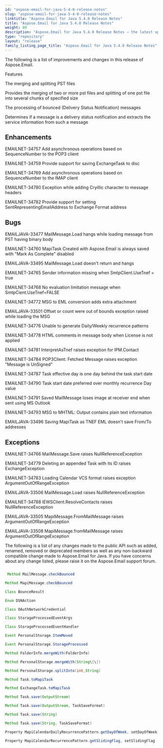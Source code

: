 ```yaml
---
id: "aspose-email-for-java-5-4-0-release-notes"
slug: "aspose-email-for-java-5-4-0-release-notes"
linktitle: "Aspose.Email for Java 5.4.0 Release Notes"
title: "Aspose.Email for Java 5.4.0 Release Notes"
weight: 80
description: "Aspose.Email for Java 5.4.0 Release Notes – the latest updates and fixes."
type: "repository"
layout: "release"
family_listing_page_title: "Aspose.Email for Java 5.4.0 Release Notes"
---
```


The following is a list of improvements and changes in this release of Aspose.Email.

Features

The merging and splitting PST files

Provides the merging of two or more pst files and splitting of one pst file into several chunks of specified size

The processing of bounced (Delivery Status Notification) messages

Determines if a message is a delivery status notification and extracts the service information from such a message

## **Enhancements**
EMAILNET-34757 Add asynchronous operations based on SequenceNumber to the POP3 client

EMAILNET-34759 Provide support for saving ExchangeTask to disc

EMAILNET-34769 Add asynchronous operations based on SequenceNumber to the IMAP client

EMAILNET-34780 Exception while adding Cryillic character to message headers

EMAILNET-34782 Provide support for setting SentRepresentingEmailAddress to Exchange Format address
## **Bugs**
EMAILJAVA-33477 MailMessage.Load hangs while loading message from PST having binary body

EMAILNET-34760 MapiTask Created with Aspose.Email is always saved with "Mark As Complete" disabled

EMAILJAVA-33495 MailMessage.Load doesn't return and hangs

EMAILNET-34765 Sender information missing when SmtpClient.UseTnef = true

EMAILNET-34768 No evaluation limitation message when SmtpCient.UseTnef=FALSE

EMAILNET-34772 MSG to EML conversion adds extra attachment

EMAILJAVA-33501 Offset or count were out of bounds exception raised while loading the MSG

EMAILNET-34776 Unable to generate Daily/Weekly recurrence patterns

EMAILNET-34778 HTML comments in message body when License is not applied

EMAILNET-34781 InterpretAsTnef raises exception for IPM.Contact

EMAILNET-34784 POP3Client: Fetched Message raises exception "Message is UnSigned"

EMAILNET-34787 Task effective day is one day behind the task start date

EMAILNET-34790 Task start date preferred over monthly recurrence Day value

EMAILNET-34791 Saved MailMessage loses image at receiver end when sent using MS Outlook

EMAILNET-34793 MSG to MHTML: Output contains plain text information

EMAILJAVA-33496 Saving MapiTask as TNEF EML doesn't save From/To addresses
## **Exceptions**
EMAILNET-34766 MailMessage.Save raises NullReferenceException

EMAILNET-34779 Deleting an appended Task with its ID raises ExchangeException

EMAILNET-34783 Loading Calendar VCS format raises exception ArgumentOutOfRangeException

EMAILJAVA-33506 MailMessage.Load raises NullReferenceException

EMAILNET-34788 IEWSClient.ResolveContacts raises NullReferenceException

EMAILJAVA-33505 MapiMessage.FromMailMessage raises ArgumentOutOfRangeException

EMAILJAVA-33508 MapiMessage.fromMailMessage raises ArgumentOutOfRangeException

The following is a list of any changes made to the public API such as added, renamed, removed or deprecated members as well as any non-backward compatible change made to Aspose.Email for Java. If you have concerns about any change listed, please raise it on the Aspose.Email support forum.

``` java

 Method MailMessage.checkBounced

Method MapiMessage.checkBounced

Class BounceResult

Enum DSNAction

Class OAuthNetworkCredential

Class StorageProcessedEventArgs

Class StorageProcessedEventHandler

Event PersonalStorage.ItemMoved

Event PersonalStorage.StorageProcessed

Method FolderInfo.mergeWith(FolderInfo)

Method PersonalStorage.mergeWith(String\[\])

Method PersonalStorage.splitInto(int,String)

Method Task.toMapiTask

Method ExchangeTask.toMapiTask

Method Task.save(OutputStream)

Method Task.save(OutputStream, TaskSaveFormat)

Method Task.save(String)

Method Task.save(String, TaskSaveFormat)

Property MapiCalendarDailyRecurrencePattern.getDayOfWeek, setDayOfWeek

Property MapiCalendarRecurrencePattern.getSlidingFlag, setSlidingFlag

```
